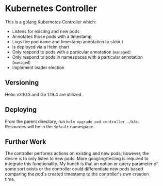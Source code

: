 # Kubernetes Controller

This is a golang Kubernetes Controller which:

- Listens for existing and new pods
- Annotates those pods with a timestamp
- Logs the pod name and timestamp annotation to stdout
- Is deployed via a Helm chart
- Only respond to pods with a particular annotation (`managed`)
- Only respond to pods in namespaces with a particular annotation (`managed`)
- Implement leader election

## Versioning
Helm v3.10.3 and Go 1.19.4 are utilized.

## Deploying
From the parent directory, run `helm upgrade pod-controller ./k8s`. Resources will be in the `default` namespace.

## Further Work
The controller performs actions on existing and new pods; however, the desire is to only listen to new pods. More googling/testing is required to integrate this functionality. My hunch is that an option or query parameter of some sort exists or the controller could differentiate new pods based comparing the pod's created timestamp to the controller's own creation time.